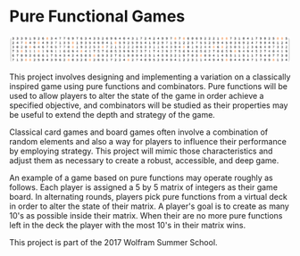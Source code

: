 # Pure Functional Games

![](./files/img2.png)

This project involves designing and implementing a variation on a classically inspired game using pure functions and combinators. Pure functions will be used to allow players to alter the state of the game in order achieve a specified objective, and combinators will be studied as their properties may be useful to extend the depth and strategy of the game.

Classical card games and board games often involve a combination of random elements and also a way for players to influence their performance by employing strategy. This project will mimic those characteristics and adjust them as necessary to create a robust, accessible, and deep game.

An example of a game based on pure functions may operate roughly as follows. Each player is assigned a 5 by 5 matrix of integers as their game board. In alternating rounds, players pick pure functions from a virtual deck in order to alter the state of their matrix. A player's goal is to create as many 10's as possible inside their matrix. When their are no more pure functions left in the deck the player with the most 10's in their matrix wins.

This project is part of the 2017 Wolfram Summer School.
